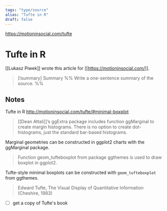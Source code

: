 ```yaml
---
tags: "type/source"
alias: "Tufte in R"
draft: false
---
```


https://motioninsocial.com/tufte

# Tufte in R
[[Lukasz Piwek]] wrote this article for [[https://motioninsocial.com/]].
> [!summary] Summary
> %% Write a one-sentence summary of the source. %%

## Notes
Tufte in R
http://motioninsocial.com/tufte/#minimal-boxplot

> [[Dean Attali]]’s ggExtra package includes function ggMarginal to create margin histograms. There is no option to create dot-histograms, just the standard bar-based histograms.

Marginal geometries can be constructed in ggplot2 charts with the ggMarginal package.

> Function geom_tufteboxplot from package ggthemes is used to draw boxplot in ggplot2.

Tufte-style minimal boxplots can be constructed with `geom_tufteboxplot` from ggthemes.

> Edward Tufte, The Visual Display of Quantitative Information (Cheshire, 1983)

- [ ] get a copy of Tufte's book